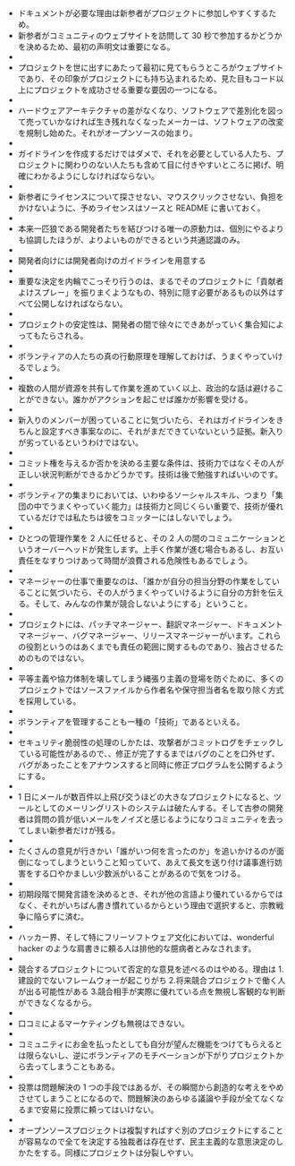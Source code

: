 - ドキュメントが必要な理由は新参者がプロジェクトに参加しやすくするため。
- 新参者がコミュニティのウェブサイトを訪問して 30 秒で参加するかどうかを決めるため、最初の声明文は重要になる。
- 
- プロジェクトを世に出すにあたって最初に見てもらうところがウェブサイトであり、その印象がプロジェクトにも持ち込まれるため、見た目もコード以上にプロジェクトを成功させる重要な要因の一つになる。
- 
- ハードウェアアーキテクチャの差がなくなり、ソフトウェアで差別化を図って売っていかなければ生き残れなくなったメーカーは、ソフトウェアの改変を規制し始めた。それがオープンソースの始まり。
- 
- ガイドラインを作成するだけではダメで、それを必要としている人たち、プロジェクトに関わりのない人たちも含めて目に付きやすいところに掲げ、明確にわかるようにしなければならない。
- 
- 新参者にライセンスについて探させない、マウスクリックさせない、負担をかけないように、予めライセンスはソースと README に書いておく。
- 
- 本来一匹狼である開発者たちを結びつける唯一の原動力は、個別にやるよりも協調したほうが、よりよいものができるという共通認識のみ。
- 
- 開発者向けには開発者向けのガイドラインを用意する
- 
- 重要な決定を内輪でこっそり行うのは、まるでそのプロジェクトに「貢献者よけスプレー」を振りまくようなもの、特別に隠す必要があるもの以外はすべて公開しなければならない。
- 
- プロジェクトの安定性は、開発者の間で徐々にできあがっていく集合知によってもたらされる。
- 
- ボランティアの人たちの真の行動原理を理解しておけば、うまくやっていけるでしょう。
- 
- 複数の人間が資源を共有して作業を進めていく以上、政治的な話は避けることができない。誰かがアクションを起こせば誰かが影響を受ける。
- 
- 新入りのメンバーが困っていることに気づいたら、それはガイドラインをきちんと設定すべき事案なのに、それがまだできていないという証拠。新入りが劣っているというわけではない。
- 
- コミット権を与えるか否かを決める主要な条件は、技術力ではなくその人が正しい状況判断ができるかどうかです。技術は後で勉強すればいいのです。
- 
- ボランティアの集まりにおいては、いわゆるソーシャルスキル、つまり「集団の中でうまくやっていく能力」は技術力と同じくらい重要で、技術が優れているだけでは私たちは彼をコミッターにはしないでしょう。
- 
- ひとつの管理作業を 2 人に任せると、その 2 人の間のコミュニケーションというオーバーヘッドが発生します。上手く作業が進む場合もあるし、お互い責任をなすりつけあって時間が浪費される危険性もあるでしょう。
- 
- マネージャーの仕事で重要なのは、「誰かが自分の担当分野の作業をしていることに気づいたら、その人がうまくやっていけるように自分の方針を伝える。そして、みんなの作業が競合しないようにする」ということ。
- 
- プロジェクトには、パッチマネージャー、翻訳マネージャー、ドキュメントマネージャー、バグマネージャー、リリースマネージャーがいます。これらの役割というのはあくまでも責任の範囲に関するものであり、独占させるためのものではない。
- 
- 平等主義や協力体制を壊してしまう縄張り主義の登場を防ぐために、多くのプロジェクトではソースファイルから作者名や保守担当者名を取り除く方式を採用している。
- 
- ボランティアを管理することも一種の「技術」であるといえる。
- 
- セキュリティ脆弱性の処理のしかたは、攻撃者がコミットログをチェックしている可能性があるので、、修正が完了するまではバグのことを口外せず、バグがあったことをアナウンスすると同時に修正プログラムを公開するようにする。
- 
- 1 日にメールが数百件以上飛び交うほどの大きなプロジェクトになると、ツールとしてのメーリングリストのシステムは破たんする。そして古参の開発者は質問の質が低いメールをノイズと感じるようになりコミュニティを去ってしまい新参者だけが残る。
- 
- たくさんの意見が行きかい「誰がいつ何を言ったのか」を追いかけるのが面倒になってしまうということ知っていて、あえて長文を送り付け議事進行妨害をする口やかましい少数派がいることがあるので気をつける。
- 
- 初期段階で開発言語を決めるとき、それが他の言語より優れているからではなく、それがいちばん書き慣れているからという理由で選択すると、宗教戦争に陥らずに済む。
- 
- ハッカー界、そして特にフリーソフトウェア文化においては、wonderful hacker のような肩書きに頼る人は排他的な臆病者とみなされます。
- 
- 競合するプロジェクトについて否定的な意見を述べるのはやめる。理由は 1.建設的でないフレームウォーが起こりがち 2.将来競合プロジェクトで働く人が出る可能性がある 3.競合相手が実際に優れている点を無視し客観的な判断ができなくなるから。
- 
- 口コミによるマーケティングも無視はできない。
- 
- コミュニティにお金を払ったとしても自分が望んだ機能をつけてもらえるとは限らないし、逆にボランティアのモチベーションが下がりプロジェクトから去ってしまうこともある。
- 
- 投票は問題解決の 1 つの手段ではあるが、その瞬間から創造的な考えをやめさせてしまうことになるので、問題解決のあらゆる議論や手段が全てなくなるまで安易に投票に頼ってはいけない。
- 
- オープンソースプロジェクトは複製すればすぐ別のプロジェクトにすることが容易なので全てを決定する独裁者は存在せず、民主主義的な意思決定のしかたをする。同様にプロジェクトは分裂しやすい。

